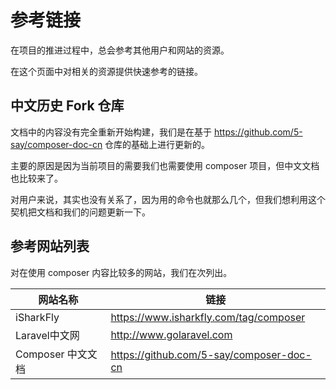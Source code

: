 # 参考链接

在项目的推进过程中，总会参考其他用户和网站的资源。

在这个页面中对相关的资源提供快速参考的链接。

## 中文历史 Fork 仓库

文档中的内容没有完全重新开始构建，我们是在基于 https://github.com/5-say/composer-doc-cn 仓库的基础上进行更新的。

主要的原因是因为当前项目的需要我们也需要使用 composer 项目，但中文文档也比较来了。

对用户来说，其实也没有关系了，因为用的命令也就那么几个，但我们想利用这个契机把文档和我们的问题更新一下。

## 参考网站列表

对在使用 composer 内容比较多的网站，我们在次列出。

| 网站名称          | 链接                                       |
|---------------|------------------------------------------|
| iSharkFly     | https://www.isharkfly.com/tag/composer   |
| Laravel中文网    | http://www.golaravel.com                 |
| Composer 中文文档 | https://github.com/5-say/composer-doc-cn |